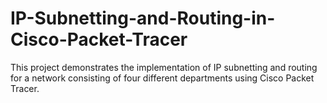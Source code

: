 # IP-Subnetting-and-Routing-in-Cisco-Packet-Tracer
This project demonstrates the implementation of IP subnetting and routing for a network consisting of four different departments using Cisco Packet Tracer. 
